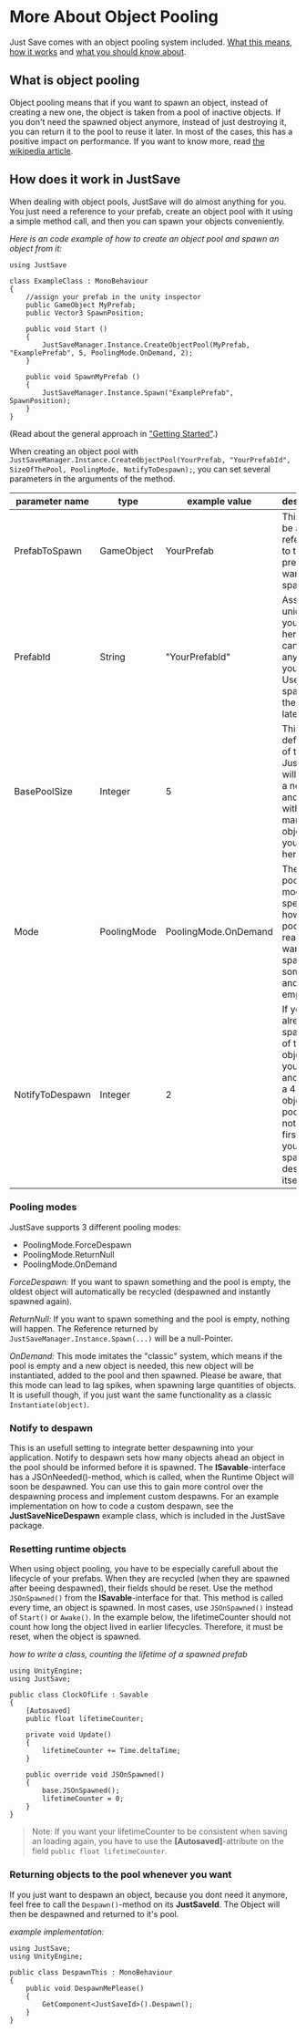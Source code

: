 # More About Object Pooling

Just Save comes with an object pooling system included. [What this means](#WhatIs), [how it works](#HowItWorks) and [what you should know about](#poolingModes).

## What is object pooling <a name="WhatIs"></a>

Object pooling means that if you want to spawn an object, instead of creating a new one, the object is taken from a pool of inactive objects.
If you don't need the spawned object anymore, instead of just destroying it, you can return it to the pool to reuse it later.
In most of the cases, this has a positive impact on performance.
If you want to know more, read [the wikipedia article](https://en.wikipedia.org/wiki/Object_pool_pattern).

## How does it work in JustSave <a name="HowItWorks"></a>

When dealing with object pools, JustSave will do almost anything for you. You just need a reference to your prefab, create an object pool with it using a simple method call, and then you can spawn your objects conveniently.  

*Here is an code example of how to create an object pool and spawn an object from it:*

	using JustSave

	class ExampleClass : MonoBehaviour
	{
		//assign your prefab in the unity inspector
		public GameObject MyPrefab;
		public Vector3 SpawnPosition;

		public void Start () 
		{
			JustSaveManager.Instance.CreateObjectPool(MyPrefab, "ExamplePrefab", 5, PoolingMode.OnDemand, 2);
		}

		public void SpawnMyPrefab ()
		{
			JustSaveManager.Instance.Spawn("ExamplePrefab", SpawnPosition);
		}
	}

(Read about the general approach in ["Getting Started"](./GETTINGSTARTED.md#runtimeObjects).)

When creating an object pool with `JustSaveManager.Instance.CreateObjectPool(YourPrefab, "YourPrefabId", SizeOfThePool, PoolingMode, NotifyToDespawn);`, you can set several parameters in the arguments of the method.

| parameter name | type | example value | description |
| -------------- | --------- | ------------ | --------------------------------------------------------- |
| PrefabToSpawn | GameObject | YourPrefab | This should be a reference to the prefab you want to spawn |
| PrefabId | String | "YourPrefabId" | Assign a unique Id to your prefab here. This can be anything you want. Use this for spawning the prefab later. |
| BasePoolSize | Integer | 5 | This is the default size of the pool. JustSave will create a new pool and fill it with as many objects as you specify here. |
| Mode | PoolingMode | PoolingMode.OnDemand | The pooling mode specifies, how the pool will react if you want to spawn something and it is empty. |
| NotifyToDespawn | Integer | 2 | If you already spawned 3 of the 5 objects in your pool and spawn a 4-th object, the pool will notify the first object you spawned to despawn itself. |

### Pooling modes <a name="poolingModes"></a>

JustSave supports 3 different pooling modes:

- PoolingMode.ForceDespawn
- PoolingMode.ReturnNull
- PoolingMode.OnDemand

*ForceDespawn:* If you want to spawn something and the pool is empty, the oldest object will automatically be recycled (despawned and instantly spawned again).

*ReturnNull:* If you want to spawn something and the pool is empty, nothing will happen. The Reference returned by `JustSaveManager.Instance.Spawn(...)` will be a null-Pointer.

*OnDemand:* This mode imitates the "classic" system, which means if the pool is empty and a new object is needed, this new object will be instantiated, added to the pool and then spawned. 
Please be aware, that this mode can lead to lag spikes, when spawning large quantities of objects. It is usefull though, if you just want the same functionality as a classic `Instantiate(object)`.

### Notify to despawn <a name="notifyToDespawn"></a>

This is an usefull setting to integrate better despawning into your application. Notify to despawn sets how many objects ahead an object in the pool should be informed before it is spawned. 
The **ISavable**-interface has a JSOnNeeded()-method, which is called, when the Runtime Object will soon be despawned. You can use this to gain more control over the despawning process and implement custom despawns.
For an example implementation on how to code a custom despawn, see the **JustSaveNiceDespawn** example class, which is included in the JustSave package.

### Resetting runtime objects <a name="resettingRuntimeObjects"></a>

When using object pooling, you have to be especially carefull about the lifecycle of your prefabs. When they are recycled (when they are spawned after beeing despawned), their fields should be reset.
Use the method `JSOnSpawned()` from the **ISavable**-interface for that. This method is called every time, an object is spawned. In most cases, use `JSOnSpawned()` instead of `Start()` or `Awake()`.
In the example below, the lifetimeCounter should not count how long the object lived in earlier lifecycles. Therefore, it must be reset, when the object is spawned.

*how to write a class, counting the lifetime of a spawned prefab*

	using UnityEngine;
	using JustSave;

	public class ClockOfLife : Savable
	{
		[Autosaved]
		public float lifetimeCounter;

		private void Update()
		{
			lifetimeCounter += Time.deltaTime;
		}

		public override void JSOnSpawned()
		{
			base.JSOnSpawned();
			lifetimeCounter = 0;
		}
	}

> Note: If you want your lifetimeCounter to be consistent when saving an loading again, you have to use the **[Autosaved]**-attribute on the field `public float lifetimeCounter`.

### Returning objects to the pool whenever you want

If you just want to despawn an object, because you dont need it anymore, feel free to call the `Despawn()`-method on its **JustSaveId**. The Object will then be despawned and returned to it's pool.

*example implementation:*

	using JustSave;
	using UnityEngine;

	public class DespawnThis : MonoBehaviour
	{
		public void DespawnMePlease()
		{
			GetComponent<JustSaveId>().Despawn();
		}
	}
